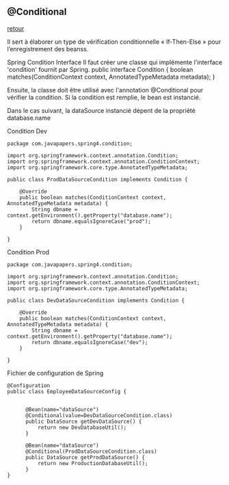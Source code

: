 ## @Conditional
[retour](https://github.com/grouault/spring-tutorial/blob/master/spring-contexte/notes/spring-configuration-xml/index.md)


Il sert à élaborer un type de vérification conditionnelle « If-Then-Else » pour l’enregistrement des beanss.

Spring Condition Interface
Il faut créer une classe qui implémente l'interface 'condition' fournit par Spring.
public interface Condition {
	boolean matches(ConditionContext context, AnnotatedTypeMetadata metadata);
}

Ensuite, la classe doit être utilisé avec l'annotation @Conditional pour vérifier la condition.
Si la condition est remplie, le bean est instancié.

Dans le cas suivant, la dataSource instancié dépent de la propriété database.name

Condition Dev
```
package com.javapapers.spring4.condition;

import org.springframework.context.annotation.Condition;
import org.springframework.context.annotation.ConditionContext;
import org.springframework.core.type.AnnotatedTypeMetadata;

public class ProdDataSourceCondition implements Condition {

	@Override
	public boolean matches(ConditionContext context, AnnotatedTypeMetadata metadata) {
		String dbname = context.getEnvironment().getProperty("database.name");
		return dbname.equalsIgnoreCase("prod");
	}

}
```

Condition Prod
```
package com.javapapers.spring4.condition;

import org.springframework.context.annotation.Condition;
import org.springframework.context.annotation.ConditionContext;
import org.springframework.core.type.AnnotatedTypeMetadata;

public class DevDataSourceCondition implements Condition {

	@Override
	public boolean matches(ConditionContext context, AnnotatedTypeMetadata metadata) {
		String dbname = context.getEnvironment().getProperty("database.name");
		return dbname.equalsIgnoreCase("dev");
	}

}
```

Fichier de configuration de Spring
```
@Configuration
public class EmployeeDataSourceConfig {
	

	  @Bean(name="dataSource")
	  @Conditional(value=DevDataSourceCondition.class)
	  public DataSource getDevDataSource() {
		  return new DevDatabaseUtil();
	  }

	  @Bean(name="dataSource")
	  @Conditional(ProdDataSourceCondition.class)
	  public DataSource getProdDataSource() {
		  return new ProductionDatabaseUtil();
	  }
}
```
